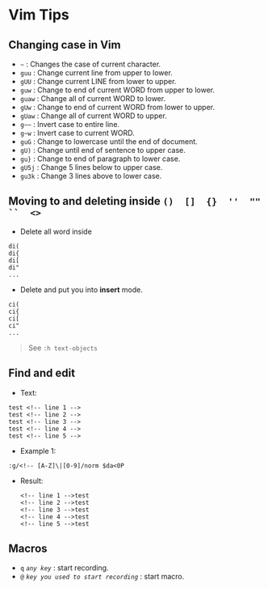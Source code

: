 # Vim Tips
## Changing case in Vim
- `~`    : Changes the case of current character.
- `guu`  : Change current line from upper to lower.
- `gUU`  : Change current LINE from lower to upper.
- `guw`  : Change to end of current WORD from upper to lower.
- `guaw` : Change all of current WORD to lower.
- `gUw`  : Change to end of current WORD from lower to upper.
- `gUaw` : Change all of current WORD to upper.
- `g~~`  : Invert case to entire line.
- `g~w`  : Invert case to current WORD.
- `guG`  : Change to lowercase until the end of document.
- `gU)`  : Change until end of sentence to upper case.
- `gu}`  : Change to end of paragraph to lower case.
- `gU5j` : Change 5 lines below to upper case.
- `gu3k` : Change 3 lines above to lower case.
## Moving to and deleting inside `()  []  {}  ''  ""  ``  <>`
- Delete all word inside
```
di(
di{
di[
di"
...
```
- Delete and put you into **insert** mode.
```
ci(
ci{
ci[
ci"
...
```
> See `:h text-objects`
## Find and edit
- Text:
```
test <!-- line 1 -->
test <!-- line 2 -->
test <!-- line 3 -->
test <!-- line 4 -->
test <!-- line 5 -->
```
- Example 1:
```
:g/<!-- [A-Z]\|[0-9]/norm $da<0P
```
  - Result:
    ```
    <!-- line 1 -->test 
    <!-- line 2 -->test 
    <!-- line 3 -->test 
    <!-- line 4 -->test 
    <!-- line 5 -->test 
    ```
## Macros
- `q` *`any key`* : start recording.
- `@` *`key you used to start recording`* : start macro.
